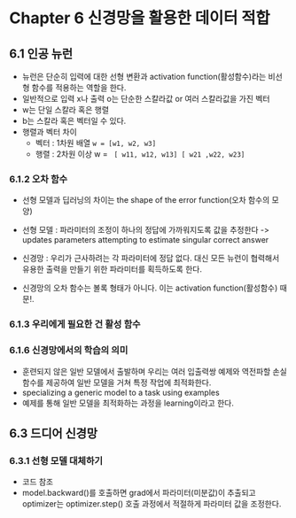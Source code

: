# Chapter 6 신경망을 활용한 데이터 적합
## 6.1 인공 뉴런
- 뉴런은 단순히 입력에 대한 선형 변환과 activation function(활성함수)라는 비선형 함수를 적용하는 역할을 한다.
- 일반적으로 입력 x나 출력 o는 단순한 스칼라값 or 여러 스칼라값을 가진 벡터
- w는 단일 스칼라 혹은 행렬
- b는 스칼라 혹은 벡터일 수 있다.
- 행렬과 벡터 차이
  - 벡터 : 1차원 배열 `w = [w1, w2, w3]`
  - 행렬 : 2차원 이상 
    w =
       ` [ w11, w12, w13]
        [ w21 ,w22, w23]`
    

### 6.1.2 오차 함수 
- 선형 모델과 딥러닝의 차이는 the shape of the error function(오차 함수의 모양)
- 선형 모델 : 파라미터의 조정이 하나의 정답에 가까워지도록 값을 추정한다 -> updates parameters attempting to estimate singular correct answer
- 신경망 : 우리가 근사하려는 각 파라미터에 정답 없다. 대신 모든 뉴런이 협력해서 유용한 출력을 만들기 위한 파라미터를 획득하도록 한다.

- 신경망의 오차 함수는 볼록 형태가 아니다. 이는 activation function(활성함수) 때문!.

### 6.1.3 우리에게 필요한 건 활성 함수



### 6.1.6 신경망에서의 학습의 의미 
- 훈련되지 않은 일반 모델에서 출발하며 우리는 여러 입출력쌍 예제와 역전파할 손실 함수를 제공하여 일반 모델을 거쳐 특정 작업에 최적화한다.
- specializing a generic model to a task using examples 
- 예제를 통해 일반 모델을 최적화하는 과정을 learning이라고 한다.

## 6.3 드디어 신경망
### 6.3.1 선형 모델 대체하기
- 코드 참조
- model.backward()를 호출하면 grad에서 파라미터(미분값)이 추출되고 optimizer는 optimizer.step() 호출 과정에서 적절하게 파라미터 값을 조정한다.
